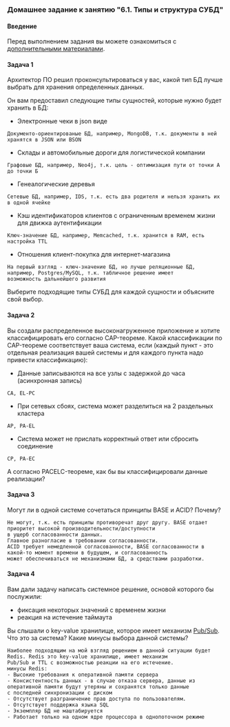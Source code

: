 ### Домашнее задание к занятию "6.1. Типы и структура СУБД"

#### Введение

Перед выполнением задания вы можете ознакомиться с 
[дополнительными материалами](https://github.com/netology-code/virt-homeworks/tree/master/additional/README.md).

#### Задача 1

Архитектор ПО решил проконсультироваться у вас, какой тип БД лучше выбрать для хранения определенных данных.

Он вам предоставил следующие типы сущностей, которые нужно будет хранить в БД:

- Электронные чеки в json виде
```
Документо-ориентированые БД, например, MongoDB, т.к. документы в ней хранятся в JSON или BSON
```
- Склады и автомобильные дороги для логистической компании
```
Графовые БД, например, Neo4j, т.к. цель - оптимизация пути от точки А до точки Б
```
- Генеалогические деревья
```
Сетевые БД, например, IDS, т.к. есть два родителя и нельзя хранить их в одной ячейке
```
- Кэш идентификаторов клиентов с ограниченным временем жизни для движка аутентификации
```
Ключ-значение БД, например, Memcached, т.к. хранится в RAM, есть настройка TTL
```
- Отношения клиент-покупка для интернет-магазина
```
На первый взгляд - ключ-значение БД, но лучше реляционные БД, например, Postgres/MySQL, т.к. табличное решение имеет
возможность дальнейшего развития
```

Выберите подходящие типы СУБД для каждой сущности и объясните свой выбор.

#### Задача 2

Вы создали распределенное высоконагруженное приложение и хотите классифицировать его согласно 
CAP-теореме. Какой классификации по CAP-теореме соответствует ваша система, если 
(каждый пункт - это отдельная реализация вашей системы и для каждого пункта надо привести классификацию):

- Данные записываются на все узлы с задержкой до часа (асинхронная запись)
```
CA, EL-PC
```
- При сетевых сбоях, система может разделиться на 2 раздельных кластера
```
AP, PA-EL
```
- Система может не прислать корректный ответ или сбросить соединение
```
CP, PA-EC
```

А согласно PACELC-теореме, как бы вы классифицировали данные реализации?

#### Задача 3

Могут ли в одной системе сочетаться принципы BASE и ACID? Почему?
```
Не могут, т.к. есть принципы противоречат друг другу. BASE отдает приоритет высокой производительности/доступности
в ущерб согласованности данных.
Главное разногласие в требовании согласованности.
ACID требует немедленной согласованности, BASE согласованности в какой-то момент времени в будущем, и согласованность
может обеспечиваться не механизмами БД, а средствами разработки.
```

#### Задача 4

Вам дали задачу написать системное решение, основой которого бы послужили:

- фиксация некоторых значений с временем жизни
- реакция на истечение таймаута

Вы слышали о key-value хранилище, которое имеет механизм [Pub/Sub](https://habr.com/ru/post/278237/). 
Что это за система? Какие минусы выбора данной системы?
```
Наиболее подходящим на мой взгляд решением в данной ситуации будет Redis. Redis это key-value хранилище, имеет механизм
Pub/Sub и TTL с возможностью реакции на его истечение.
минусы Redis:
- Высокие требования к оперативной памяти сервера
- Консистентность данных - в случае отказа сервера, данные из оперативной памяти будут утеряны и сохранятся только данные 
с последней синхронизации с диском
- Отсутствует разграничение прав доступа по пользователям.
- Отсутствует поддержка языка SQL
- Экземпляр БД не маштабируется
- Работает только на одном ядре процессора в однопоточном режиме
```
